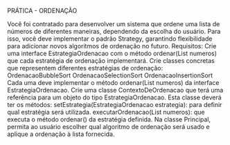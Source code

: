 PRÁTICA - ORDENAÇÃO

Você foi contratado para desenvolver um sistema que ordene uma lista de números de diferentes maneiras, dependendo da escolha do usuário. Para isso, você deve implementar o padrão Strategy, garantindo flexibilidade para adicionar novos algoritmos de ordenação no futuro.
Requisitos:
Crie uma interface EstrategiaOrdenacao com o método ordenar(List<Integer> numeros) que cada estratégia de ordenação implementará.
Crie classes concretas que representem diferentes estratégias de ordenação:
OrdenacaoBubbleSort
OrdenacaoSelectionSort
OrdenacaoInsertionSort
Cada uma deve implementar o método ordenar(List<Integer> numeros) da interface EstrategiaOrdenacao.
Crie uma classe ContextoDeOrdenacao que terá uma referência para um objeto do tipo EstrategiaOrdenacao. Esta classe deverá ter os métodos:
setEstrategia(EstrategiaOrdenacao estrategia): para definir qual estratégia será utilizada.
executarOrdenacao(List<Integer> numeros): que executa o método ordenar() da estratégia definida.
Na classe Principal, permita ao usuário escolher qual algoritmo de ordenação será usado e aplique a ordenação à lista fornecida.